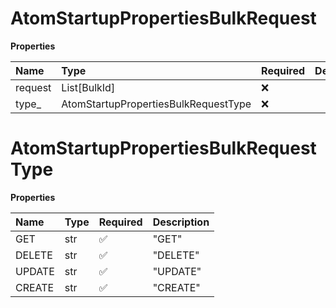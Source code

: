 # AtomStartupPropertiesBulkRequest

**Properties**

| Name    | Type                                 | Required | Description |
| :------ | :----------------------------------- | :------- | :---------- |
| request | List[BulkId]                         | ❌       |             |
| type\_  | AtomStartupPropertiesBulkRequestType | ❌       |             |

# AtomStartupPropertiesBulkRequestType

**Properties**

| Name   | Type | Required | Description |
| :----- | :--- | :------- | :---------- |
| GET    | str  | ✅       | "GET"       |
| DELETE | str  | ✅       | "DELETE"    |
| UPDATE | str  | ✅       | "UPDATE"    |
| CREATE | str  | ✅       | "CREATE"    |

